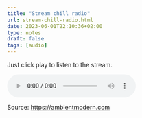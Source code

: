 ```yaml
---
title: "Stream chill radio"
url: stream-chill-radio.html
date: 2023-06-01T22:10:36+02:00
type: notes
draft: false
tags: [audio]
---
```


Just click play to listen to the stream.

<audio controls>
  <source src="http://radio.stereoscenic.com/mod-s" type="audio/ogg">
</audio>

Source: https://ambientmodern.com

